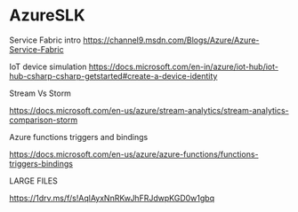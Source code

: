 # AzureSLK

Service Fabric intro
https://channel9.msdn.com/Blogs/Azure/Azure-Service-Fabric


IoT device simulation
https://docs.microsoft.com/en-in/azure/iot-hub/iot-hub-csharp-csharp-getstarted#create-a-device-identity

Stream Vs Storm

https://docs.microsoft.com/en-us/azure/stream-analytics/stream-analytics-comparison-storm

Azure functions triggers and bindings

https://docs.microsoft.com/en-us/azure/azure-functions/functions-triggers-bindings


LARGE FILES

https://1drv.ms/f/s!AqlAyxNnRKwJhFRJdwpKGD0w1gbq
